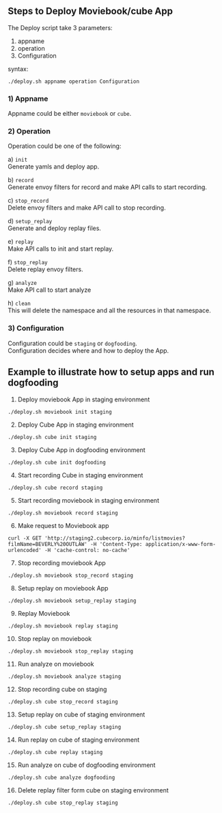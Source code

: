 ## Steps to Deploy Moviebook/cube App

The Deploy script take 3 parameters:  
1) appname   
2) operation   
3) Configuration

syntax:  
```
./deploy.sh appname operation Configuration
```


### 1) Appname  
Appname could be either `moviebook` or `cube`.

### 2) Operation
Operation could be one of the following:  

a) `init`  
Generate yamls and deploy app.  

b) `record`  
Generate envoy filters for record and make API calls to start recording.

c) `stop_record`  
Delete envoy filters and make API call to stop recording.

d) `setup_replay`  
Generate and deploy replay files.

e) `replay`  
Make API calls to init and start replay.

f) `stop_replay`  
Delete replay envoy filters.

g) `analyze`  
Make API call to start analyze

h) `clean`  
This will delete the namespace and all the resources in that namespace.

### 3) Configuration
Configuration could be `staging` or `dogfooding`.  
Configuration decides where and how to deploy the App.


## Example to illustrate how to setup apps and run dogfooding

1. Deploy moviebook App in staging environment  
```
./deploy.sh moviebook init staging
```

2. Deploy Cube App in staging environment  
```
./deploy.sh cube init staging
```

3. Deploy Cube App in  dogfooding environment  
```
./deploy.sh cube init dogfooding
```

4. Start recording Cube in staging environment  
```
./deploy.sh cube record staging
```

5. Start recording moviebook in staging environment  
```
./deploy.sh moviebook record staging
```

6. Make request to Moviebook app  
```
curl -X GET 'http://staging2.cubecorp.io/minfo/listmovies?filmName=BEVERLY%20OUTLAW' -H 'Content-Type: application/x-www-form-urlencoded' -H 'cache-control: no-cache'
```

7. Stop recording moviebook App  
```
./deploy.sh moviebook stop_record staging
```

8. Setup replay on moviebook App  
```
./deploy.sh moviebook setup_replay staging
```

9. Replay Moviebook  
```
./deploy.sh moviebook replay staging
```

10. Stop replay on moviebook  
```
./deploy.sh moviebook stop_replay staging
```

11. Run analyze on moviebook  
```
./deploy.sh moviebook analyze staging
```

12. Stop recording cube on staging  
```
./deploy.sh cube stop_record staging
```

13. Setup replay on cube of staging environment  
```
./deploy.sh cube setup_replay staging
```

14. Run replay on cube of staging environment  
```
./deploy.sh cube replay staging
```

15. Run analyze on cube of dogfooding environment  
```
./deploy.sh cube analyze dogfooding
```

16. Delete replay filter form cube on staging environment  
```
./deploy.sh cube stop_replay staging
```
